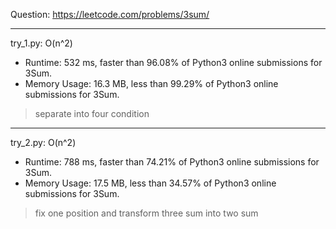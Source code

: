 Question: https://leetcode.com/problems/3sum/

---

try_1.py: O(n^2)
* Runtime: 532 ms, faster than 96.08% of Python3 online submissions for 3Sum.
* Memory Usage: 16.3 MB, less than 99.29% of Python3 online submissions for 3Sum.

> separate into four condition

---

try_2.py: O(n^2)
* Runtime: 788 ms, faster than 74.21% of Python3 online submissions for 3Sum.
* Memory Usage: 17.5 MB, less than 34.57% of Python3 online submissions for 3Sum.

> fix one position and transform three sum into two sum
